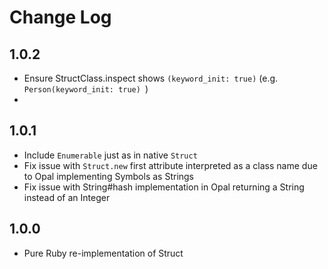 # Change Log

## 1.0.2

- Ensure StructClass.inspect shows `(keyword_init: true)` (e.g. `Person(keyword_init: true) `)
-

## 1.0.1

- Include `Enumerable` just as in native `Struct`
- Fix issue with `Struct.new` first attribute interpreted as a class name due to Opal implementing Symbols as Strings
- Fix issue with String#hash implementation in Opal returning a String instead of an Integer

## 1.0.0

- Pure Ruby re-implementation of Struct
